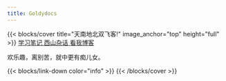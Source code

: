 ```yaml
---
title: Goldydocs
---
```


{{< blocks/cover title="天南地北双飞客!" image_anchor="top" height="full" >}}
<a class="btn btn-lg btn-primary me-3 mb-4" href="/docs/">
  学习笔记 <i class="fas fa-arrow-alt-circle-right ms-2"></i>
</a>
<a class="btn btn-lg btn-secondary me-3 mb-4" href="/community/">
  西山杂话 <i class="fa fa-coffee ms-2 "></i>
</a>
<a class="btn btn-lg btn-primary me-3 mb-4" href="/blog/">
  看我博客 <i class="fas fa-arrow-alt-circle-right ms-2"></i>
</a>
<p class="lead mt-5">欢乐趣，离别苦，就中更有痴儿女。</p>
{{< blocks/link-down color="info" >}}
{{< /blocks/cover >}}

<!--
{{% blocks/lead color="primary" %}}
Goldydocs provides a single web UI providing visibility into porridge
temperature, chair size, and bed softness metrics! You can even find out who's
been eating **your** porridge.

(Sadly, Goldydocs isn't a real project, but you can use this site as an example
to create your own real websites with [Docsy](https://docsy.dev))
{{% /blocks/lead %}}


{{% blocks/section color="dark" type="row" %}}
{{% blocks/feature icon="fa-lightbulb" title="New chair metrics!" %}}
The Goldydocs UI now shows chair size metrics by default.

Please follow this space for updates!
{{% /blocks/feature %}}


{{% blocks/feature icon="fab fa-github" title="Contributions welcome!" url="https://github.com/google/docsy-example" %}}
We do a [Pull Request](https://github.com/google/docsy-example/pulls) contributions workflow on **GitHub**. New users are always welcome!
{{% /blocks/feature %}}


{{% blocks/feature icon="fab fa-twitter" title="Follow us on Twitter!" url="https://twitter.com/docsydocs" %}}
For announcement of latest features etc.
{{% /blocks/feature %}}


{{% /blocks/section %}}


{{% blocks/section %}}
This is the second section
{.h1 .text-center}
{{% /blocks/section %}}


{{% blocks/section type="row" %}}

{{% blocks/feature icon="fab fa-app-store-ios" title="Download **from AppStore**" %}}
Get the Goldydocs app!
{{% /blocks/feature %}}

{{% blocks/feature icon="fab fa-github" title="Contributions welcome!"
    url="https://github.com/google/docsy-example" %}}
We do a [Pull Request](https://github.com/google/docsy-example/pulls)
contributions workflow on **GitHub**. New users are always welcome!
{{% /blocks/feature %}}

{{% blocks/feature icon="fab fa-twitter" title="Follow us on Twitter!"
    url="https://twitter.com/GoHugoIO" %}}
For announcement of latest features etc.
{{% /blocks/feature %}}

{{% /blocks/section %}}


{{% blocks/section %}}
This is the another section
{.h1 .text-center}
{{% /blocks/section %}}
-->